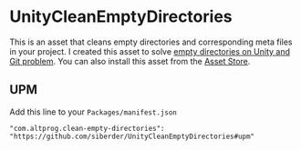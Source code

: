 UnityCleanEmptyDirectories
==========================

This is an asset that cleans empty directories and corresponding meta files in your project.
I created this asset to solve [empty directories on Unity and Git problem](http://altprog.com/en/2014/10/28/empty-folders-meta-files-unity-3d-and-git/).
You can also install this asset from the [Asset Store](http://u3d.as/content/alt-prog/clean-empty-directories). 

## UPM
Add this line to your `Packages/manifest.json`

```
"com.altprog.clean-empty-directories": "https://github.com/siberder/UnityCleanEmptyDirectories#upm"
```